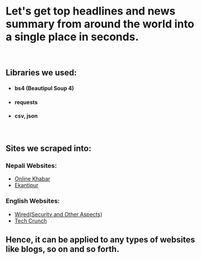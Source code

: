 # Let's get top headlines and news summary from around the world into a single place in seconds.
<br> 
<h2> Libraries we used: </h2>
<ul> 
<li><h4>bs4 (Beautipul Soup 4)</h4> </li>
<li><h4> requests </h4></li>
<li><h4>csv, json  </h4></li>

</ul>
<br>
<h2> Sites we scraped into: </h2>
  <h3> Nepali Websites: </h3>
  <ul> 
    <li> <a href='https://www.onlinekhabar.com/'> Online Khabar </a> </li>
    <li> <a href='https://www.ekantipur.com/'> Ekantipur </a> </li>
  </ul>
  <h3> English Websites: </h3>
  <ul> 
    <li> <a href='https://www.wired.com/'> Wired(Security and Other Aspects) </a> </li>
    <li> <a href='https://techcrunch.com//'> Tech Crunch </a> </li>
  </ul>
  
  ## Hence, it can be applied to any types of websites like blogs, so on and so forth.
